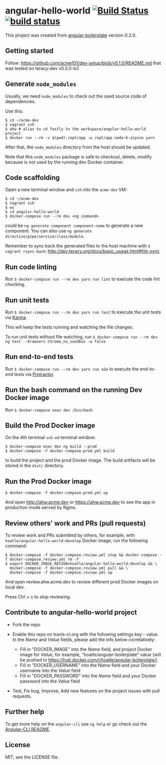 # angular-hello-world [![Build Status](https://travis-ci.org/acme101/angular-hello-world.svg?branch=develop)](https://travis-ci.org/acme101/angular-hello-world) [![build status](https://gitlab.com/acme101/angular-hello-world/badges/develop/build.svg)](https://gitlab.com/acme101/angular-hello-world/commits/develop)


This project was created from [angular-boilerplate](https://github.com/acme101/angular-boilerplate)
version 0.2.0.


## Getting started

Follow: https://github.com/acme101/dev-setup/blob/v0.1.0/README.md that was tested on teracy-dev v0.5.0-b3


## Generate `node_modules`

Usually, we need `node_modules` to check out the used source code of dependencies.

Use this:

```
$ cd ~/acme-dev
$ vagrant ssh
$ ahw # alias to cd fastly to the workspace/angular-hello-world project
$ docker run --rm -v $(pwd):/opt/app -w /opt/app node:6-alpine yarn
```

After that, the `node_modules` directory from the host should be updated.

Note that this `node_modules` package is safe to checkout, delete, modify because is not used by
the running dev Docker container.

## Code scaffolding

Open a new terminal window and `ssh` into the `acme-dev` VM:

```
$ cd ~/acme-dev
$ vagrant ssh
$ ws
$ cd angular-hello-world
$ docker-compose run --rm dev <ng command>
```

<ng command> could be `ng generate component component-name` to generate a new component. You can
also use `ng generate directive/pipe/service/class/module`.

Remember to sync back the generated files to the host machine with `$ vagrant rsync-back`:
http://dev.teracy.org/docs/basic_usage.html#file-sync


## Run code linting

Run `$ docker-compose run --rm dev yarn run lint` to execute the code lint checking.


## Run unit tests

Run `$ docker-compose run --rm dev yarn run test` to execute the unit tests via [Karma](https://karma-runner.github.io).

This will keep the tests running and watching the file changes.

To run unit tests without file watching, run `$ docker-compose run --rm dev ng test --browsers Chrome_no_sandbox -w false`


## Run end-to-end tests

Run `$ docker-compose run --rm dev yarn run e2e` to execute the end-to-end tests via [Protractor](http://www.protractortest.org/).


## Run the bash command on the running Dev Docker image

Run `$ docker-compose exec dev /bin/bash`


## Build the Prod Docker image

On the 4th terminal `ssh-ed` terminal window:

```
$ docker-compose exec dev ng build --prod
$ docker-compose -f docker-compose.prod.yml build
```

to build the project and the prod Docker image. The build artifacts will be stored in the `dist/`
directory.


## Run the Prod Docker image

```
$ docker-compose -f docker-compose.prod.yml up
```

And open http://ahw.acme.dev or https://ahw.acme.dev to see the app in production mode served by Nginx.


## Review others' work and PRs (pull requests)


To review work and PRs submitted by others, for example, with `hoatle/angular-hello-world:develop`
Docker image, run the following command:

```
$ docker-compose -f docker-compose.review.yml stop && docker-compose -f docker-compose.review.yml rm -f
$ export DOCKER_IMAGE_REVIEW=hoatle/angular-hello-world:develop && \
  docker-compose -f docker-compose.review.yml pull && \
  docker-compose -f docker-compose.review.yml up
```

And open review.ahw.acme.dev to review different prod Docker images on local dev.

Press Ctrl + c to stop reviewing.

## Contribute to angular-hello-world project

- Fork the repo

- Enable this repo on travis-ci.org with the following settings key - value.
  In the *Name* and *Value* fields, please add the info below correlatively: 
  + Fill in "DOCKER_IMAGE" into the *Name* field, and project Docker image for *Value*, for example, "hoatle/angular-boilerplate" value (will be pushed to https://hub.docker.com/r/hoatle/angular-boilerplate/)
  + Fill in "DOCKER_USERNAME" into the *Name* field and your Docker username into the *Value* field
  + Fill in "DOCKER_PASSWORD" into the *Name* field and your Docker password into the *Value* field

- Test, Fix bug, Improve, Add new features on the project issues with pull requests.

## Further help

To get more help on the `angular-cli` use `ng help` or go check out the
[Angular-CLI README](https://github.com/angular/angular-cli/blob/master/README.md).

## License

MIT, see the LICENSE file.
